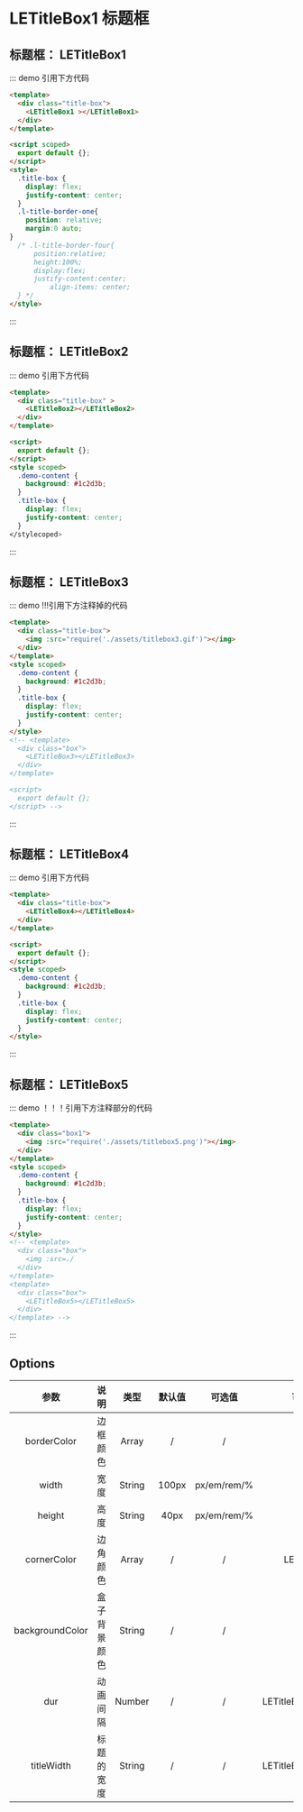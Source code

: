 # LETitleBox1 标题框
## 标题框： LETitleBox1

::: demo 引用下方代码

```html
<template>
  <div class="title-box">
    <LETitleBox1 ></LETitleBox1>
  </div>
</template>

<script scoped>
  export default {};
</script>
<style>
  .title-box {
    display: flex;
    justify-content: center;
  }
  .l-title-border-one{
    position: relative;
    margin:0 auto;
}
  /* .l-title-border-four{
      position:relative;
      height:100%;
      display:flex;
      justify-content:center;
          align-items: center;
  } */
</style>
```

:::

## 标题框： LETitleBox2

::: demo 引用下方代码

```html
<template>
  <div class="title-box" >
    <LETitleBox2></LETitleBox2>
  </div>
</template>

<script>
  export default {};
</script>
<style scoped>
  .demo-content {
    background: #1c2d3b;
  }
  .title-box {
    display: flex;
    justify-content: center;
  }
</stylecoped>
```

:::



## 标题框： LETitleBox3

::: demo !!!引用下方注释掉的代码

```html
<template>
  <div class="title-box">
    <img :src="require('./assets/titlebox3.gif')"></img>
  </div>
</template>
<style scoped>
  .demo-content {
    background: #1c2d3b;
  }
  .title-box {
    display: flex;
    justify-content: center;
  }
</style>
<!-- <template>
  <div class="box">
    <LETitleBox3></LETitleBox3>
  </div>
</template>

<script>
  export default {};
</script> -->

```

:::


## 标题框： LETitleBox4

::: demo 引用下方代码

```html
<template>
  <div class="title-box">
    <LETitleBox4></LETitleBox4>
  </div>
</template>

<script>
  export default {};
</script>
<style scoped>
  .demo-content {
    background: #1c2d3b;
  }
  .title-box {
    display: flex;
    justify-content: center;
  }
</style>
```

:::

## 标题框： LETitleBox5

::: demo ！！！引用下方注释部分的代码

```html
<template>
  <div class="box1">
    <img :src="require('./assets/titlebox5.png')"></img>
  </div>
</template>
<style scoped>
  .demo-content {
    background: #1c2d3b;
  }
  .title-box {
    display: flex;
    justify-content: center;
  }
</style>
<!-- <template>
  <div class="box">
    <img :src=./
  </div>
</template>
<template>
  <div class="box">
    <LETitleBox5></LETitleBox5>
  </div>
</template> -->
```

:::
## Options

|      参数       |     说明     |  类型  |        默认值         |   可选值    |  可使用组件  |
| :-------------: | :----------: | :----: | :-------------------: | :---------: | :----------: |
|   borderColor   |   边框颜色   | Array  | / |      /      |     全部     |
|      width      |     宽度     | String |         100px         | px/em/rem/% |     全部     |
|     height      |     高度     | String |         40px          | px/em/rem/% |     全部     |
|   cornerColor   |   边角颜色   | Array  |           /           |      /      | LEBorderBox1 |
| backgroundColor | 盒子背景颜色 | String |           /           |      /      |     全部     |
|       dur       |   动画间隔   | Number |           /           |      /      | LETitleBox1,LETitleBox4 |
|       titleWidth  |   标题的宽度   | String |           /           |      /      | LETitleBox3,LETitleBox4 |